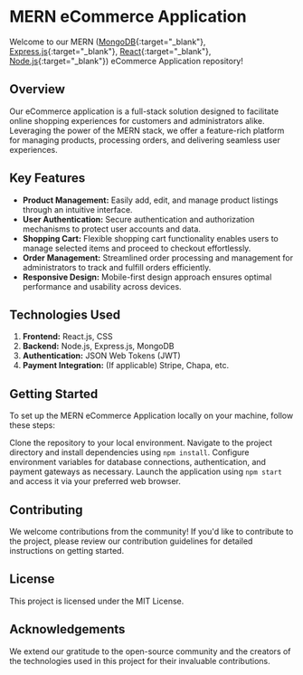 # MERN eCommerce Application
Welcome to our MERN ([MongoDB](https://www.mongodb.com/){:target="_blank"}, [Express.js](https://expressjs.com/){:target="_blank"}, [React](https://react.dev/){:target="_blank"}, [Node.js](https://nodejs.org/en){:target="_blank"}) eCommerce Application repository!


## Overview
Our eCommerce application is a full-stack solution designed to facilitate online shopping experiences for customers and administrators alike. Leveraging the power of the MERN stack, we offer a feature-rich platform for managing products, processing orders, and delivering seamless user experiences.

## Key Features
- **Product Management:** Easily add, edit, and manage product listings through an intuitive interface.
- **User Authentication:** Secure authentication and authorization mechanisms to protect user accounts and data.
- **Shopping Cart:** Flexible shopping cart functionality enables users to manage selected items and proceed to checkout effortlessly.
- **Order Management:** Streamlined order processing and management for administrators to track and fulfill orders efficiently.
- **Responsive Design:** Mobile-first design approach ensures optimal performance and usability across devices.
## Technologies Used
1. **Frontend:** React.js, CSS
2. **Backend:** Node.js, Express.js, MongoDB
3. **Authentication:** JSON Web Tokens (JWT)
4. **Payment Integration:** (If applicable) Stripe, Chapa, etc.
## Getting Started
To set up the MERN eCommerce Application locally on your machine, follow these steps:

Clone the repository to your local environment.
Navigate to the project directory and install dependencies using `npm install`.
Configure environment variables for database connections, authentication, and payment gateways as necessary.
Launch the application using `npm start` and access it via your preferred web browser.
## Contributing
We welcome contributions from the community! If you'd like to contribute to the project, please review our contribution guidelines for detailed instructions on getting started.

## License
This project is licensed under the MIT License.

## Acknowledgements
We extend our gratitude to the open-source community and the creators of the technologies used in this project for their invaluable contributions.
